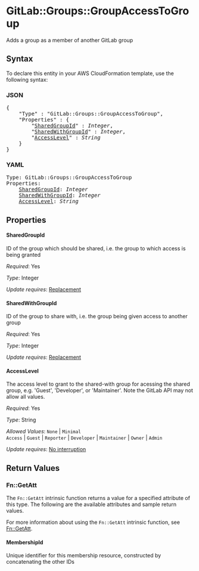 # GitLab::Groups::GroupAccessToGroup

Adds a group as a member of another GitLab group

## Syntax

To declare this entity in your AWS CloudFormation template, use the following syntax:

### JSON

<pre>
{
    "Type" : "GitLab::Groups::GroupAccessToGroup",
    "Properties" : {
        "<a href="#sharedgroupid" title="SharedGroupId">SharedGroupId</a>" : <i>Integer</i>,
        "<a href="#sharedwithgroupid" title="SharedWithGroupId">SharedWithGroupId</a>" : <i>Integer</i>,
        "<a href="#accesslevel" title="AccessLevel">AccessLevel</a>" : <i>String</i>
    }
}
</pre>

### YAML

<pre>
Type: GitLab::Groups::GroupAccessToGroup
Properties:
    <a href="#sharedgroupid" title="SharedGroupId">SharedGroupId</a>: <i>Integer</i>
    <a href="#sharedwithgroupid" title="SharedWithGroupId">SharedWithGroupId</a>: <i>Integer</i>
    <a href="#accesslevel" title="AccessLevel">AccessLevel</a>: <i>String</i>
</pre>

## Properties

#### SharedGroupId

ID of the group which should be shared, i.e. the group to which access is being granted

_Required_: Yes

_Type_: Integer

_Update requires_: [Replacement](https://docs.aws.amazon.com/AWSCloudFormation/latest/UserGuide/using-cfn-updating-stacks-update-behaviors.html#update-replacement)

#### SharedWithGroupId

ID of the group to share with, i.e. the group being given access to another group

_Required_: Yes

_Type_: Integer

_Update requires_: [Replacement](https://docs.aws.amazon.com/AWSCloudFormation/latest/UserGuide/using-cfn-updating-stacks-update-behaviors.html#update-replacement)

#### AccessLevel

The access level to grant to the shared-with group for acessing the shared group, e.g. 'Guest', 'Developer', or 'Maintainer'. Note the GitLab API may not allow all values.

_Required_: Yes

_Type_: String

_Allowed Values_: <code>None</code> | <code>Minimal Access</code> | <code>Guest</code> | <code>Reporter</code> | <code>Developer</code> | <code>Maintainer</code> | <code>Owner</code> | <code>Admin</code>

_Update requires_: [No interruption](https://docs.aws.amazon.com/AWSCloudFormation/latest/UserGuide/using-cfn-updating-stacks-update-behaviors.html#update-no-interrupt)

## Return Values

### Fn::GetAtt

The `Fn::GetAtt` intrinsic function returns a value for a specified attribute of this type. The following are the available attributes and sample return values.

For more information about using the `Fn::GetAtt` intrinsic function, see [Fn::GetAtt](https://docs.aws.amazon.com/AWSCloudFormation/latest/UserGuide/intrinsic-function-reference-getatt.html).

#### MembershipId

Unique identifier for this membership resource, constructed by concatenating the other IDs

